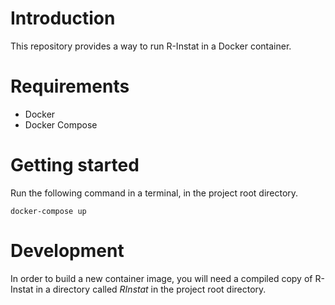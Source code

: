 # Introduction

This repository provides a way to run R-Instat in a Docker container.

# Requirements

- Docker
- Docker Compose

# Getting started

Run the following command in a terminal, in the project root directory.
```
docker-compose up
```

# Development

In order to build a new container image, you will need a compiled copy of R-Instat in a directory called _RInstat_ in the project root directory.
